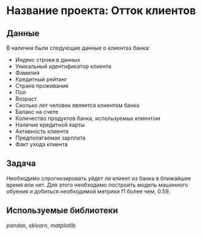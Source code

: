 # Название проекта: Отток клиентов


## Данные

В наличии были следующие данные о клиентах банка:
- Индекс строки в данных
- Уникальный идентификатор клиента
- Фамилия
- Кредитный рейтинг
- Страна проживания
- Пол
- Возраст
- Сколько лет человек является клиентом банка
- Баланс на счете
- Количество продуктов банка, используемых клиентом
- Наличие кредитной карты
- Активность клиента
- Предполагаемая зарплата
- Факт ухода клиента

## Задача

Необходимо спрогнозировать уйдет ли клиент из банка в ближайшее время или нет. Для этого необходимо построить модель машинного обуения и добиться необходимой метрики f1 более чем, 0.59.  

## Используемые библиотеки
*pandas*, *sklearn*, *matplotlib*
